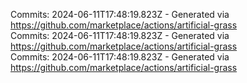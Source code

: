 Commits: 2024-06-11T17:48:19.823Z - Generated via https://github.com/marketplace/actions/artificial-grass
<br>
Commits: 2024-06-11T17:48:19.823Z - Generated via https://github.com/marketplace/actions/artificial-grass
<br>
Commits: 2024-06-11T17:48:19.823Z - Generated via https://github.com/marketplace/actions/artificial-grass
<br>
